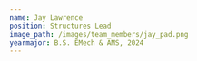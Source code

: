 ```yaml
---
name: Jay Lawrence
position: Structures Lead
image_path: /images/team_members/jay_pad.png
yearmajor: B.S. EMech & AMS, 2024
---
```

